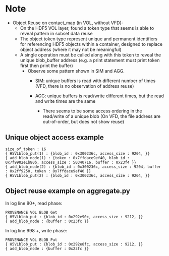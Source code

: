 # Note
* Object Reuse on contact_map (in VOL, without VFD): 
    * On the HDF5 VOL layer, found a token type that seems is able to reveal pattern in subset data reuse
    * The object token type represent unique and permanent identifiers for referencing HDF5 objects within a container, designed to replace object address (where it may not be meaningful)
    * A single operation must be called along with this token to reveal the unique blob_buffer address (e.g. a print statement must print token first then print the buffer)
        * Observe some pattern shown in SIM and AGG.
            * SIM: unique buffers is read with different number of times (VFD, there is no observation of address reuse)

            * AGG: unique buffers is read/write different times, but the read and write times are the same
                * There seems to be some access ordering in the read/write of a unique blob (On VFD, the file address are out-of-order, but does not show reuse)

## Unique object access example
```
size_of_token : 16
{ H5VLblob_put(1) : {blob_id : 0x300236c, access_size : 9204, }}
{ add_blob_node(1) : {token : 0x7ffdace9ef40, blob_id : 0x7f9902e1b80b, access_size : 50340716, buffer : 0x23f4 }}
{ add_blob_node(2) : {blob_id : 0x300236c, access_size : 9204, buffer : 0x2ff9250, token : 0x7ffdace9ef40 }}
{ H5VLblob_put(2) : {blob_id : 0x300236c, access_size : 9204, }}
```

## Object reuse example on aggregate.py
In log line 80+, read phase:
```
PROVENANCE VOL BLOB Get
{ H5VLblob_put : {blob_id : 0x292e90c, access_size : 9212, }}
{ add_blob_node : {buffer : 0x23fc }}
```
In log line 998 +, write phase:
```
PROVENANCE VOL BLOB Put
{ H5VLblob_put : {blob_id : 0x292e8fc, access_size : 9212, }}
{ add_blob_node : {buffer : 0x23fc }}
```




